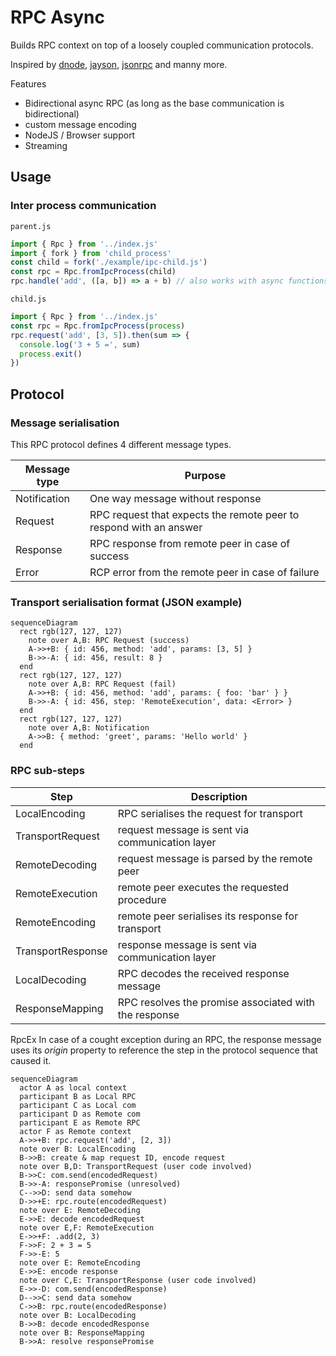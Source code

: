 # RPC Async

Builds RPC context on top of a loosely coupled communication protocols.

Inspired by [dnode](https://www.npmjs.com/package/dnode), [jayson](https://www.npmjs.com/package/jayson), [jsonrpc](https://www.jsonrpc.org/specification) and manny more.

Features

* Bidirectional async RPC (as long as the base communication is bidirectional)
* custom message encoding
* NodeJS / Browser support
* Streaming

## Usage

### Inter process communication
`parent.js`
```js
import { Rpc } from '../index.js'
import { fork } from 'child_process'
const child = fork('./example/ipc-child.js')
const rpc = Rpc.fromIpcProcess(child)
rpc.handle('add', ([a, b]) => a + b) // also works with async functions
```

`child.js`
```js
import { Rpc } from '../index.js'
const rpc = Rpc.fromIpcProcess(process)
rpc.request('add', [3, 5]).then(sum => {
  console.log('3 + 5 =', sum)
  process.exit()
})
```


## Protocol

### Message serialisation

This RPC protocol defines 4 different message types.

| Message type | Purpose
|---|---
| Notification | One way message without response
| Request | RPC request that expects the remote peer to respond with an answer
| Response | RPC response from remote peer in case of success
| Error | RCP error from the remote peer in case of failure


### Transport serialisation format (JSON example)

```mermaid
sequenceDiagram
  rect rgb(127, 127, 127)
    note over A,B: RPC Request (success)
    A->>+B: { id: 456, method: 'add', params: [3, 5] }
    B->>-A: { id: 456, result: 8 }
  end
  rect rgb(127, 127, 127)
    note over A,B: RPC Request (fail)
    A->>+B: { id: 456, method: 'add', params: { foo: 'bar' } }
    B->>-A: { id: 456, step: 'RemoteExecution', data: <Error> }
  end
  rect rgb(127, 127, 127)
    note over A,B: Notification
    A->>B: { method: 'greet', params: 'Hello world' }
  end
```

### RPC sub-steps


| Step | Description
|---|---
| LocalEncoding | RPC serialises the request for transport
| TransportRequest | request message is sent via communication layer
| RemoteDecoding | request message is parsed by the remote peer
| RemoteExecution | remote peer executes the requested procedure
| RemoteEncoding | remote peer serialises its response for transport
| TransportResponse | response message is sent via communication layer
| LocalDecoding | RPC decodes the received response message
| ResponseMapping | RPC resolves the promise associated with the response

RpcEx
In case of a cought exception during an RPC, the response message uses its *origin* property to reference the step in the protocol sequence that caused it.

```mermaid
sequenceDiagram
  actor A as local context
  participant B as Local RPC
  participant C as Local com
  participant D as Remote com
  participant E as Remote RPC
  actor F as Remote context
  A->>+B: rpc.request('add', [2, 3])
  note over B: LocalEncoding
  B->>B: create & map request ID, encode request
  note over B,D: TransportRequest (user code involved)
  B->>C: com.send(encodedRequest)
  B->>-A: responsePromise (unresolved)
  C-->>D: send data somehow
  D->>+E: rpc.route(encodedRequest)
  note over E: RemoteDecoding
  E->>E: decode encodedRequest
  note over E,F: RemoteExecution
  E->>+F: .add(2, 3)
  F->>F: 2 + 3 = 5
  F->>-E: 5
  note over E: RemoteEncoding
  E->>E: encode response
  note over C,E: TransportResponse (user code involved)
  E->>-D: com.send(encodedResponse)
  D-->>C: send data somehow
  C->>B: rpc.route(encodedResponse)
  note over B: LocalDecoding
  B->>B: decode encodedResponse
  note over B: ResponseMapping
  B->>A: resolve responsePromise

```